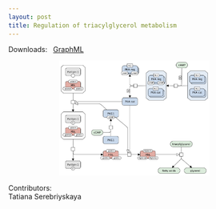 ```yaml
---
layout: post
title: Regulation of triacylglycerol metabolism
---
```


Downloads: &nbsp; 
[GraphML](../downloads/F015-tag.graphml) &nbsp;
<p align="middle"><a href="/tag/"><img id="image" src="/downloads/F015-tag.png" width="300"/></a></p>

Contributors:  
Tatiana Serebriyskaya
